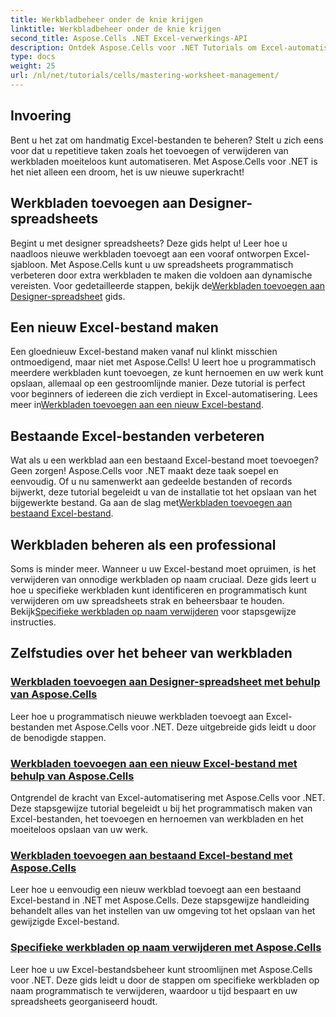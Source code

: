 ```yaml
---
title: Werkbladbeheer onder de knie krijgen
linktitle: Werkbladbeheer onder de knie krijgen
second_title: Aspose.Cells .NET Excel-verwerkings-API
description: Ontdek Aspose.Cells voor .NET Tutorials om Excel-automatisering onder de knie te krijgen. Leer programmatisch werkbladen toevoegen/verwijderen in nieuwe of bestaande Excel-bestanden.
type: docs
weight: 25
url: /nl/net/tutorials/cells/mastering-worksheet-management/
---
```

## Invoering

Bent u het zat om handmatig Excel-bestanden te beheren? Stelt u zich eens voor dat u repetitieve taken zoals het toevoegen of verwijderen van werkbladen moeiteloos kunt automatiseren. Met Aspose.Cells voor .NET is het niet alleen een droom, het is uw nieuwe superkracht!  

## Werkbladen toevoegen aan Designer-spreadsheets  

 Begint u met designer spreadsheets? Deze gids helpt u! Leer hoe u naadloos nieuwe werkbladen toevoegt aan een vooraf ontworpen Excel-sjabloon. Met Aspose.Cells kunt u uw spreadsheets programmatisch verbeteren door extra werkbladen te maken die voldoen aan dynamische vereisten. Voor gedetailleerde stappen, bekijk de[Werkbladen toevoegen aan Designer-spreadsheet](./adding-worksheets-to-designer-spreadsheet/) gids.  

## Een nieuw Excel-bestand maken  

 Een gloednieuw Excel-bestand maken vanaf nul klinkt misschien ontmoedigend, maar niet met Aspose.Cells! U leert hoe u programmatisch meerdere werkbladen kunt toevoegen, ze kunt hernoemen en uw werk kunt opslaan, allemaal op een gestroomlijnde manier. Deze tutorial is perfect voor beginners of iedereen die zich verdiept in Excel-automatisering. Lees meer in[Werkbladen toevoegen aan een nieuw Excel-bestand](./adding-worksheets-to-new-excel-file/).  

## Bestaande Excel-bestanden verbeteren  

 Wat als u een werkblad aan een bestaand Excel-bestand moet toevoegen? Geen zorgen! Aspose.Cells voor .NET maakt deze taak soepel en eenvoudig. Of u nu samenwerkt aan gedeelde bestanden of records bijwerkt, deze tutorial begeleidt u van de installatie tot het opslaan van het bijgewerkte bestand. Ga aan de slag met[Werkbladen toevoegen aan bestaand Excel-bestand](./adding-worksheets-to-existing-excel-file/).  

## Werkbladen beheren als een professional  

 Soms is minder meer. Wanneer u uw Excel-bestand moet opruimen, is het verwijderen van onnodige werkbladen op naam cruciaal. Deze gids leert u hoe u specifieke werkbladen kunt identificeren en programmatisch kunt verwijderen om uw spreadsheets strak en beheersbaar te houden. Bekijk[Specifieke werkbladen op naam verwijderen](./remove-specific-worksheets-by-name/) voor stapsgewijze instructies.  

## Zelfstudies over het beheer van werkbladen
### [Werkbladen toevoegen aan Designer-spreadsheet met behulp van Aspose.Cells](./adding-worksheets-to-designer-spreadsheet/)
Leer hoe u programmatisch nieuwe werkbladen toevoegt aan Excel-bestanden met Aspose.Cells voor .NET. Deze uitgebreide gids leidt u door de benodigde stappen.
### [Werkbladen toevoegen aan een nieuw Excel-bestand met behulp van Aspose.Cells](./adding-worksheets-to-new-excel-file/)
Ontgrendel de kracht van Excel-automatisering met Aspose.Cells voor .NET. Deze stapsgewijze tutorial begeleidt u bij het programmatisch maken van Excel-bestanden, het toevoegen en hernoemen van werkbladen en het moeiteloos opslaan van uw werk.
### [Werkbladen toevoegen aan bestaand Excel-bestand met Aspose.Cells](./adding-worksheets-to-existing-excel-file/)
Leer hoe u eenvoudig een nieuw werkblad toevoegt aan een bestaand Excel-bestand in .NET met Aspose.Cells. Deze stapsgewijze handleiding behandelt alles van het instellen van uw omgeving tot het opslaan van het gewijzigde Excel-bestand.
### [Specifieke werkbladen op naam verwijderen met Aspose.Cells](./remove-specific-worksheets-by-name/)
Leer hoe u uw Excel-bestandsbeheer kunt stroomlijnen met Aspose.Cells voor .NET. Deze gids leidt u door de stappen om specifieke werkbladen op naam programmatisch te verwijderen, waardoor u tijd bespaart en uw spreadsheets georganiseerd houdt.